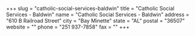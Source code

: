 +++
slug = "catholic-social-services-baldwin"
title = "Catholic Social Services - Baldwin"
name = "Catholic Social Services - Baldwin"
address = "610 B Railroad Street"
city = "Bay Minette"
state = "AL"
postal = "36507"
website = ""
phone = "251 937-7858"
fax = ""
+++
